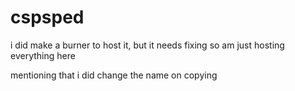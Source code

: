 # cspsped
i did make a burner to host it, but it needs fixing so am just hosting everything here

mentioning that i did change the name on copying
